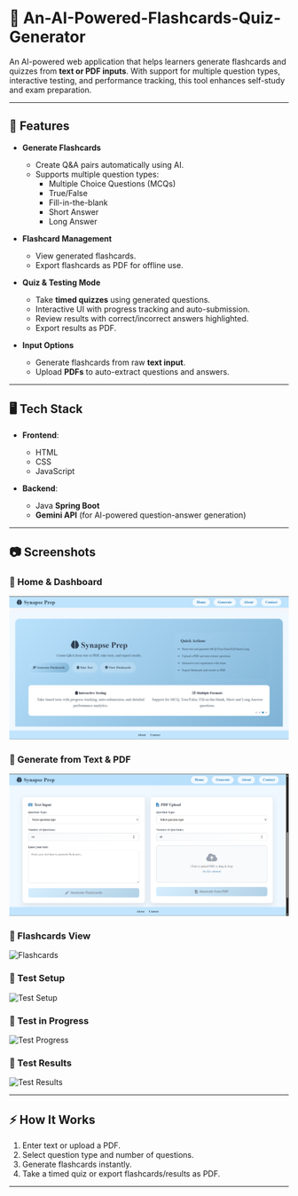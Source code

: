 # 📘 An-AI-Powered-Flashcards-Quiz-Generator  

An AI-powered web application that helps learners generate flashcards and quizzes from **text or PDF inputs**. With support for multiple question types, interactive testing, and performance tracking, this tool enhances self-study and exam preparation.  

---

## 🚀 Features  

- **Generate Flashcards**  
  - Create Q&A pairs automatically using AI.  
  - Supports multiple question types:  
    - Multiple Choice Questions (MCQs)  
    - True/False  
    - Fill-in-the-blank  
    - Short Answer  
    - Long Answer  

- **Flashcard Management**  
  - View generated flashcards.  
  - Export flashcards as PDF for offline use.  

- **Quiz & Testing Mode**  
  - Take **timed quizzes** using generated questions.  
  - Interactive UI with progress tracking and auto-submission.  
  - Review results with correct/incorrect answers highlighted.  
  - Export results as PDF.  

- **Input Options**  
  - Generate flashcards from raw **text input**.  
  - Upload **PDFs** to auto-extract questions and answers.  

---

## 🖥️ Tech Stack  

- **Frontend**:  
  - HTML  
  - CSS  
  - JavaScript  

- **Backend**:  
  - Java **Spring Boot**  
  - **Gemini API** (for AI-powered question-answer generation)  

---

## 📷 Screenshots  

### 🔹 Home & Dashboard  
![Home](./screenshots/Home.png) 

### 🔹 Generate from Text & PDF  
![Generate](./screenshots/generate.png)  

### 🔹 Flashcards View  
![Flashcards](./flascards.png) 

### 🔹 Test Setup  
![Test Setup](./screenshots/5e322f34-a333-47c3-aa9f-test-setup.png)

### 🔹 Test in Progress  
![Test Progress](./screenshots/test-progress.png)  

### 🔹 Test Results  
![Test Results](./screenshots/test-results.png)  

---

## ⚡ How It Works  

1. Enter text or upload a PDF.  
2. Select question type and number of questions.  
3. Generate flashcards instantly.  
4. Take a timed quiz or export flashcards/results as PDF.  

---
 
